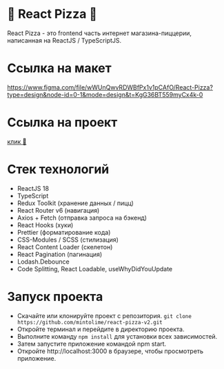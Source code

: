 # 🍕 React Pizza 🍕

React Pizza - это frontend часть интернет магазина-пиццерии, написанная на ReactJS / TypeScriptJS.

# Ссылка на макет

https://www.figma.com/file/wWUnQwvRDWBfPx1v1pCAfO/React-Pizza?type=design&node-id=0-1&mode=design&t=KgG36BT559myCx4k-0

# Ссылка на  проект 

[клик 🍕](https://react-pizza-v2-chi.vercel.app/)

# Стек технологий 

- ReactJS 18 
- TypeScript
- Redux Toolkit (хранение данных / пицц)
- React Router v6 (навигация)
- Axios + Fetch (отправка запроса на бэкенд)
- React Hooks (хуки)
- Prettier (форматирование кода)
- CSS-Modules / SCSS (стилизация)
- React Content Loader (скелетон)
- React Pagination (пагинация)
- Lodash.Debounce
- Code Splitting, React Loadable, useWhyDidYouUpdate

# Запуск проекта
- Скачайте или клонируйте проект с репозитория.  `git clone https://github.com/mintolime/react-pizza-v2.git`
- Откройте терминал и перейдите в директорию проекта.
- Выполните команду `npm install` для установки всех зависимостей.
- Затем запустите приложение командой npm start.
- Откройте http://localhost:3000 в браузере, чтобы просмотреть приложение.


